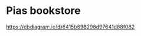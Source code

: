 # Pias bookstore



<!-- computer modeling -- link to diagram -->
https://dbdiagram.io/d/6415b698296d97641d88f082

